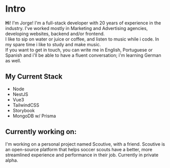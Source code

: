 # Intro
<strong>H</strong>i! I'm Jorge! I'm a full-stack developer with 20 years of experience in the industry. I've worked mostly in Marketing and Advertising agencies, developing websites, backend and/or frontend.
<br>
I like to sip on water or juice or coffee, and listen to music while i code. In my spare time i like to study and make music.
<br>
If you want to get in touch, you can write me in English, Portuguese or Spanish and i'll be able to have a fluent conversation; i'm learning German as well.


## My Current Stack
- Node
- NestJS
- Vue3
- TailwindCSS
- Storybook
- MongoDB w/ Prisma

## Currently working on:
I'm working on a personal project named Scoutive, with a friend. Scoutive is an open-source platform that helps soccer scouts have a better, more streamlined experience and performance in their job. 
Currently in private alpha.
